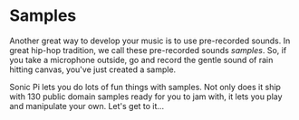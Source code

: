 # Samples

Another great way to develop your music is to use pre-recorded
sounds. In great hip-hop tradition, we call these pre-recorded sounds
*samples*. So, if you take a microphone outside, go and record the gentle
sound of rain hitting canvas, you've just created a sample.

Sonic Pi lets you do lots of fun things with samples. Not only does it
ship with 130 public domain samples ready for you to jam with, it
lets you play and manipulate your own. Let's get to it...
